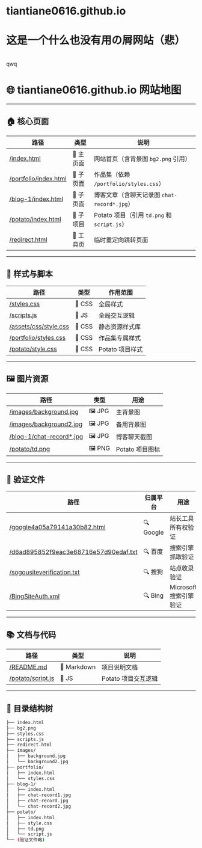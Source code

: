 # tiantiane0616.github.io
<h1>这是一个什么也没有用の屑网站（悲）</h1>
<br>
qwq

# 🌐 tiantiane0616.github.io 网站地图

---

## 🏠 **核心页面**
| 路径 | 类型 | 说明 |
|------|------|------|
| [/index.html](https://tiantiane0616.github.io/) | 📄 主页面 | 网站首页（含背景图 `bg2.png` 引用） |
| [/portfolio/index.html](https://tiantiane0616.github.io/portfolio/) | 📄 子页面 | 作品集（依赖 `/portfolio/styles.css`） |
| [/blog-1/index.html](https://tiantiane0616.github.io/blog-1/) | 📄 子页面 | 博客文章（含聊天记录图 `chat-record*.jpg`） |
| [/potato/index.html](https://tiantiane0616.github.io/potato/) | 📄 子项目 | Potato 项目（引用 `td.png` 和 `script.js`） |
| [/redirect.html](https://tiantiane0616.github.io/redirect.html) | 📄 工具页 | 临时重定向跳转页面 |

---

## 🎨 **样式与脚本**
| 路径 | 类型 | 作用范围 |
|------|------|----------|
| [/styles.css](https://tiantiane0616.github.io/styles.css) | 📄 CSS | 全局样式 |
| [/scripts.js](https://tiantiane0616.github.io/scripts.js) | 📄 JS | 全局交互逻辑 |
| [/assets/css/style.css](https://tiantiane0616.github.io/assets/css/style.css) | 📄 CSS | 静态资源样式库 |
| [/portfolio/styles.css](https://tiantiane0616.github.io/portfolio/styles.css) | 📄 CSS | 作品集专属样式 |
| [/potato/style.css](https://tiantiane0616.github.io/potato/style.css) | 📄 CSS | Potato 项目样式 |

---

## 🖼️ **图片资源**
| 路径 | 类型 | 用途 |
|------|------|------|
| [/images/background.jpg](https://tiantiane0616.github.io/images/background.jpg) | 🖼️ JPG | 主背景图 |
| [/images/background2.jpg](https://tiantiane0616.github.io/images/background2.jpg) | 🖼️ JPG | 备用背景图 |
| [/blog-1/chat-record*.jpg](https://tiantiane0616.github.io/blog-1/chat-record1.jpg) | 🖼️ JPG | 博客聊天截图 |
| [/potato/td.png](https://tiantiane0616.github.io/potato/td.png) | 🖼️ PNG | Potato 项目图标 |

---

## 🔑 **验证文件**
| 路径 | 归属平台 | 用途 |
|------|----------|------|
| [/google4a05a79141a30b82.html](https://tiantiane0616.github.io/google4a05a79141a30b82.html) | 🔍 Google | 站长工具所有权验证 |
| [/d6ad895852f9eac3e68716e57d90edaf.txt](https://tiantiane0616.github.io/d6ad895852f9eac3e68716e57d90edaf.txt) | 🔍 百度 | 搜索引擎抓取验证 |
| [/sogousiteverification.txt](https://tiantiane0616.github.io/sogousiteverification.txt) | 🔍 搜狗 | 站点收录验证 |
| [/BingSiteAuth.xml](https://tiantiane0616.github.io/BingSiteAuth.xml) | 🔍 Bing | Microsoft 搜索引擎验证 |

---

## 📚 **文档与代码**
| 路径 | 类型 | 说明 |
|------|------|------|
| [/README.md](https://github.com/tiantiane0616/tiantiane0616.github.io/blob/main/README.md) | 📄 Markdown | 项目说明文档 |
| [/potato/script.js](https://tiantiane0616.github.io/potato/script.js) | 📄 JS | Potato 项目交互逻辑 |

---

## 📂 **目录结构树**
```bash
├── index.html
├── bg2.png
├── styles.css
├── scripts.js
├── redirect.html
├── images/
│   ├── background.jpg
│   └── background2.jpg
├── portfolio/
│   ├── index.html
│   └── styles.css
├── blog-1/
│   ├── index.html
│   ├── chat-record1.jpg
│   ├── chat-record.jpg
│   └── chat-record2.jpg
├── potato/
│   ├── index.html
│   ├── style.css
│   ├── td.png
│   └── script.js
└── (验证文件略)
